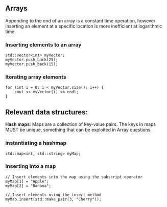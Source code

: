 ## Arrays

Appending to the end of an array is a constant time operation, however inserting an element at a specific location is more inefficient at logarithmic time.

### Inserting elements to an array
```
std::vector<int> myVector;
myVector.push_back(25);
myVector.push_back(15);
```

### Iterating array elements
```
for (int i = 0; i < myVector.size(); i++) {
    cout << myVector[i] << endl;
}
```

## Relevant data structures:

**Hash maps**: Maps are a collection of key-value pairs. The keys in maps MUST be unique, something that can be exploited in Array questions.

### instantiating a hashmap
```
std::map<int, std::string> myMap;
```

### Inserting into a map
```
// Insert elements into the map using the subscript operator
myMap[1] = "Apple";
myMap[2] = "Banana";

// Insert elements using the insert method
myMap.insert(std::make_pair(3, "Cherry"));
```
